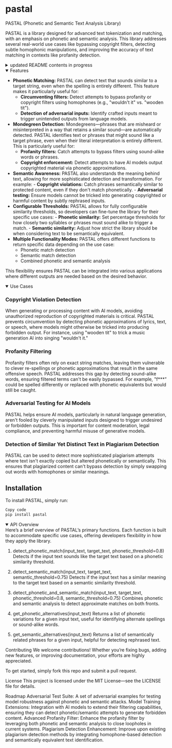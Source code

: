 # pastal
PASTAL (Phonetic and Semantic Text Analysis Library)

PASTAL is a library designed for advanced text tokenization and matching, with an emphasis on phonetic and semantic analysis. This library addresses several real-world use cases like bypassing copyright filters, detecting subtle homophonic manipulations, and improving the accuracy of text matching in contexts like profanity detection.

<details>
<summary>updated README contents in progress</summary>
Basic and custom tokenization for flexible text splitting.
Phonetic and semantic matching to capture subtle variations and meanings in text.
Batch processing for high-performance analysis of large datasets.
Customizable thresholds for fine-tuning phonetic and semantic match sensitivity.
Functional Overview
Package Stucture
1. Basic Tokenization
Function: basic_tokenize(text: str) -> List[str]

Description: Splits input text into tokens (words) based on common delimiters like spaces and punctuation.
Use Cases: Simple word boundary detection, standard text tokenization for preprocessing.
Requirements:

Split text into tokens using spaces and punctuation as delimiters.
Returns a list of tokens without further analysis (no phonetic or semantic matching).
2. Custom Tokenization
Function: custom_tokenize(text: str, split_by: str = " ", normalize: bool = True) -> List[str]

Description: Allows for tokenizing text using a user-specified delimiter and optional normalization (lowercasing, removing special characters).
Use Cases: Tokenization for non-standard text inputs, customized text preprocessing for specific formats.
Requirements:

Users can specify a delimiter for splitting text (default: space " ").
Optional normalization step to prepare text for tokenization (lowercasing, special character removal).
Returns a list of tokens based on the chosen delimiter.
3. Tokenization with Phonetic and Semantic Matching
Function: tokenize_with_phonetics_and_semantics(text: str, phonetic_threshold: float = 0.8, semantic_threshold: Optional[float] = None) -> List[Tuple[str, str, Optional[str]]]

Description: Tokenizes input text and provides phonetic and optional semantic matches for each token.
Use Cases: Detecting homophones, avoiding common workarounds in copyright detection, detecting euphemisms in profanity filters.
Requirements:

Tokenizes the input text.
Finds phonetic matches for each token based on a phonetic similarity threshold.
Optionally, finds semantic matches if a semantic threshold is provided.
Returns a list of tuples: (original token, phonetic match, semantic match).
4. Phonetic and Semantic Matching Without Tokenization
Function: get_matches(text: str, phonetic_threshold: Optional[float] = None, semantic_threshold: Optional[float] = None) -> List[Tuple[str, Optional[str], Optional[str]]]

Description: Finds phonetic and/or semantic matches for a block of input text without splitting it into tokens.
Use Cases: Large-text matching tasks, finding paraphrased or homophonic variations in non-tokenized text.
Requirements:

Accepts a block of text as input.
Finds phonetic matches based on the phonetic threshold.
Optionally finds semantic matches if a semantic threshold is provided.
Returns a list of tuples: (original text, phonetic match, semantic match).
5. Batch Processing
Function: batch_process(texts: List[str], mode: str = "tokenize", phonetic_threshold: Optional[float] = None, semantic_threshold: Optional[float] = None) -> List[List[Tuple[str, Optional[str], Optional[str]]]]

Description: Processes a list of texts in batch, applying tokenization and/or matching based on the selected mode (tokenize, phonetic, semantic, both).
Use Cases: High-performance processing for large datasets, bulk copyright or profanity filtering.
Requirements:

Processes a list of texts based on the selected mode:
tokenize: Standard tokenization.
phonetic: Finds phonetic matches.
semantic: Finds semantic matches.
both: Tokenizes and finds both phonetic and semantic matches.
Allows customizable thresholds for phonetic and/or semantic matching.
Returns a list of lists, where each sublist contains tuples: (original token, phonetic match, semantic match).
Potential Use Cases
Bypassing Copyright Filters: Detecting homophonic workarounds where users submit phonetically similar but non-copyrighted text to bypass detection systems.
Profanity Filters: Identifying euphemisms and homophones used to evade standard profanity detection algorithms.
Plagiarism Detection: Detecting paraphrased or semantically similar content in academic or creative works, even if exact wording is changed.
Text-to-Speech Filtering: Ensuring TTS systems avoid generating restricted content by identifying phonetic or semantic similarities.
Adversarial Text Analysis: Providing robust defenses against adversarial inputs designed to trick AI models.
Installation
You can install PASTAL using pip:

bash
Copy code
pip install pastal
Usage
Example usage for basic tokenization:

python
Copy code
from pastal import basic_tokenize

text = "The quick brown fox jumps over the lazy dog."
tokens = basic_tokenize(text)
print(tokens)
To use phonetic and semantic matching:

python
Copy code
from pastal import tokenize_with_phonetics_and_semantics

text = "pastal sounds like pastel"
matches = tokenize_with_phonetics_and_semantics(text)
print(matches)
For batch processing:

```python
Copy code
from pastal import batch_process
```

</details>
<details open>
<summary>Features</summary>

  - **Phonetic Matching:**  PASTAL can detect text that sounds similar to a target string, even when the spelling is entirely different. This feature makes it particularly useful for:
    - **Circumventing filters:** Detect attempts to bypass profanity or copyright filters using homophones (e.g., "wouldn't it" vs. "wooden tit").
    - **Detection of adversarial inputs:** Identify crafted inputs meant to trigger unintended outputs from language models.
  - **Mondegreen Detection:** Mondegreens—phrases that are misheard or misinterpreted in a way that retains a similar sound—are automatically detected. PASTAL identifies text or phrases that might sound like a target phrase, even when their literal interpretation is entirely different. This is particularly useful for:
    - **Profanity filters:** Catch attempts to bypass filters using sound-alike words or phrases.
    - **Copyright enforcement:** Detect attempts to have AI models output copyrighted material via phonetic approximations.
  -  **Semantic Awareness:** PASTAL also understands the meaning behind text, allowing for more sophisticated detection and transformation. For example:
    - **Copyright violations:** Catch phrases semantically similar to protected content, even if they don't match phonetically.
    - **Adversarial testing:** Ensure models cannot be tricked into generating copyrighted or harmful content by subtly rephrased inputs.
  -  **Configurable Thresholds:** PASTAL allows for fully configurable similarity thresholds, so developers can fine-tune the library for their specific use cases:
    - **Phonetic similarity:** Set percentage thresholds for how closely two syllables or phrases must sound alike to trigger a match.
    - **Semantic similarity:** Adjust how strict the library should be when considering text to be semantically equivalent.
  - **Multiple Functionality Modes:** PASTAL offers different functions to return specific data depending on the use case:
    - Phonetic match detection
    - Semantic match detection
    - Combined phonetic and semantic analysis

This flexibility ensures PASTAL can be integrated into various applications where different outputs are needed based on the desired behavior.
</details>

<details open>
<summary>Use Cases</summary>
  
### Copyright Violation Detection
When generating or processing content with AI models, avoiding unauthorized reproduction of copyrighted materials is critical. PASTAL prevents circumvention by detecting phonetic approximations of lyrics, text, or speech, where models might otherwise be tricked into producing forbidden output. For instance, using "wooden tit" to trick a music generation AI into singing "wouldn't it."

### Profanity Filtering
Profanity filters often rely on exact string matches, leaving them vulnerable to clever re-spellings or phonetic approximations that result in the same offensive speech. PASTAL addresses this gap by detecting sound-alike words, ensuring filtered terms can't be easily bypassed. For example, "f***" could be spelled differently or replaced with phonetic equivalents but would still be caught.

### Adversarial Testing for AI Models
PASTAL helps ensure AI models, particularly in natural language generation, aren't fooled by cleverly manipulated inputs designed to trigger undesired or forbidden outputs. This is important for content moderation, legal compliance, and preventing harmful misuse of generative models.

### Detection of Similar Yet Distinct Text in Plagiarism Detection
PASTAL can be used to detect more sophisticated plagiarism attempts where text isn't exactly copied but altered phonetically or semantically. This ensures that plagiarized content can't bypass detection by simply swapping out words with homophones or similar meanings.
</details>

## Installation
To install PASTAL, simply run:

```bash
Copy code
pip install pastal
```

<details open>
<summary>API Overview</summary>
Here’s a brief overview of PASTAL’s primary functions. Each function is built to accommodate specific use cases, offering developers flexibility in how they apply the library.

1. detect_phonetic_match(input_text, target_text, phonetic_threshold=0.8)
Detects if the input text sounds like the target text based on a phonetic similarity threshold.

2. detect_semantic_match(input_text, target_text, semantic_threshold=0.75)
Detects if the input text has a similar meaning to the target text based on a semantic similarity threshold.

3. detect_phonetic_and_semantic_match(input_text, target_text, phonetic_threshold=0.8, semantic_threshold=0.75)
Combines phonetic and semantic analysis to detect approximate matches on both fronts.

4. get_phonetic_alternatives(input_text)
Returns a list of phonetic variations for a given input text, useful for identifying alternate spellings or sound-alike words.

5. get_semantic_alternatives(input_text)
Returns a list of semantically related phrases for a given input, helpful for detecting rephrased text.

</details>

Contributing
We welcome contributions! Whether you’re fixing bugs, adding new features, or improving documentation, your efforts are highly appreciated.

To get started, simply fork this repo and submit a pull request.

License
This project is licensed under the MIT License—see the LICENSE file for details.

Roadmap
Adversarial Test Suite: A set of adversarial examples for testing model robustness against phonetic and semantic attacks.
Model Training Extensions: Integration with AI models to extend their filtering capabilities, ensuring they can detect phonetic/semantic attempts to generate forbidden content.
Advanced Profanity Filter: Enhance the profanity filter by leveraging both phonetic and semantic analysis to close loopholes in current systems.
Plagiarism Detection Enhancement: Improve upon existing plagiarism detection methods by integrating homophone-based detection and semantically equivalent text identification.
